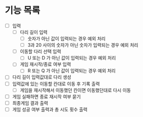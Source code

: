 # 기능 목록
- [ ] 입력
    - [ ] 다리 길이 입력
        - [ ] 숫자가 아닌 값이 입력되는 경우 예외 처리
        - [ ] 3과 20 사이의 숫자가 아닌 숫자가 입력되는 경우 예외 처리
    - [ ] 이동할 다리 선택 입력
        - [ ] U 또는 D 가 아닌 값이 입력되는 경우 예외 처리
    - [ ] 게임 재시작/종료 여부 입력
        - [ ] R 또는 Q 가 아닌 값이 입력되는 경우 예외 처리

- [ ] 다리 길이 입력값대로 다리 생성
- [ ] 입력값에 있는 이동할 칸대로 이동 후 기록 출력
    - [ ] 게임을 재시작해서 이동했던 칸이면 이동했던대로 다시 이동
- [ ] 게임 실패하면 종료 재시작 여부 묻기
- [ ] 최종게임 결과 출력
- [ ] 게임 성공 여부 출력과 총 시도 횟수 출력